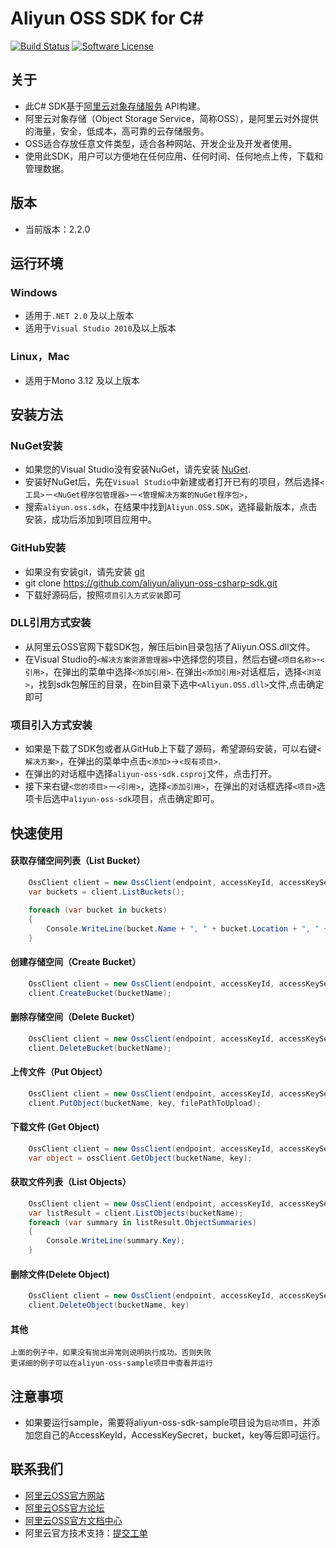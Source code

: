 ﻿# Aliyun OSS SDK for C# 

[![Build Status](https://travis-ci.org/qiyuewuyi/aliyun-oss-csharp-sdk.svg?branch=master)](https://travis-ci.org/qiyuewuyi/aliyun-oss-csharp-sdk)
[![Software License](https://img.shields.io/badge/license-MIT-brightgreen.svg)](LICENSE)

## 关于
 - 此C# SDK基于[阿里云对象存储服务](http://www.aliyun.com/product/oss/) API构建。
 - 阿里云对象存储（Object Storage Service，简称OSS），是阿里云对外提供的海量，安全，低成本，高可靠的云存储服务。
 - OSS适合存放任意文件类型，适合各种网站、开发企业及开发者使用。
 - 使用此SDK，用户可以方便地在任何应用、任何时间、任何地点上传，下载和管理数据。

## 版本
 - 当前版本：2.2.0

## 运行环境

### Windows
 - 适用于`.NET 2.0` 及以上版本
 - 适用于`Visual Studio 2010`及以上版本

### Linux，Mac
 - 适用于Mono 3.12 及以上版本

## 安装方法
### NuGet安装
 - 如果您的Visual Studio没有安装NuGet，请先安装 [NuGet](http://docs.nuget.org/docs/start-here/installing-nuget).
 - 安装好NuGet后，先在`Visual Studio`中新建或者打开已有的项目，然后选择`<工具>`－`<NuGet程序包管理器>`－`<管理解决方案的NuGet程序包>`，
 - 搜索`aliyun.oss.sdk`，在结果中找到`Aliyun.OSS.SDK`，选择最新版本，点击安装，成功后添加到项目应用中。

### GitHub安装
 - 如果没有安装git，请先安装 [git](https://git-scm.com/downloads) 
 - git clone https://github.com/aliyun/aliyun-oss-csharp-sdk.git
 - 下载好源码后，按照`项目引入方式安装`即可

### DLL引用方式安装
 - 从阿里云OSS官网下载SDK包，解压后bin目录包括了Aliyun.OSS.dll文件。
 - 在Visual Studio的`<解决方案资源管理器>`中选择您的项目，然后右键`<项目名称>`-`<引用>`，在弹出的菜单中选择`<添加引用>`.
在弹出`<添加引用>`对话框后，选择`<浏览>`，找到sdk包解压的目录，在bin目录下选中`<Aliyun.OSS.dll>`文件,点击确定即可

### 项目引入方式安装
 - 如果是下载了SDK包或者从GitHub上下载了源码，希望源码安装，可以右键`<解决方案>`，在弹出的菜单中点击`<添加>`->`<现有项目>`.
 - 在弹出的对话框中选择`aliyun-oss-sdk.csproj`文件，点击打开。
 - 接下来右键`<您的项目>`－`<引用>`，选择`<添加引用>`，在弹出的对话框选择`<项目>`选项卡后选中`aliyun-oss-sdk`项目，点击确定即可。

## 快速使用
#### 获取存储空间列表（List Bucket）
```csharp
    OssClient client = new OssClient(endpoint, accessKeyId, accessKeySecret);    
	var buckets = client.ListBuckets();
	
    foreach (var bucket in buckets)
    {
    	Console.WriteLine(bucket.Name + ", " + bucket.Location + ", " + bucket.Owner);
    }
```
    
#### 创建存储空间（Create Bucket）
```csharp
	OssClient client = new OssClient(endpoint, accessKeyId, accessKeySecret);
	client.CreateBucket(bucketName);
```
	
#### 删除存储空间（Delete Bucket）
```csharp
	OssClient client = new OssClient(endpoint, accessKeyId, accessKeySecret); 
	client.DeleteBucket(bucketName);
```

#### 上传文件（Put Object）
```csharp
	OssClient client = new OssClient(endpoint, accessKeyId, accessKeySecret); 
	client.PutObject(bucketName, key, filePathToUpload);
```

#### 下载文件 (Get Object)
```csharp
	OssClient client = new OssClient(endpoint, accessKeyId, accessKeySecret); 
	var object = ossClient.GetObject(bucketName, key);	
```

#### 获取文件列表（List Objects）
```csharp
	OssClient client = new OssClient(endpoint, accessKeyId, accessKeySecret);
	var listResult = client.ListObjects(bucketName);
	foreach (var summary in listResult.ObjectSummaries)
	{   
		Console.WriteLine(summary.Key);
	}
```
	
#### 删除文件(Delete Object)
```csharp
	OssClient client = new OssClient(endpoint, accessKeyId, accessKeySecret);
	client.DeleteObject(bucketName, key)
```

#### 其他
    上面的例子中，如果没有抛出异常则说明执行成功，否则失败
    更详细的例子可以在aliyun-oss-sample项目中查看并运行
	
## 注意事项
 - 如果要运行sample，需要将aliyun-oss-sdk-sample项目设为`启动项目`，并添加您自己的AccessKeyId，AccessKeySecret，bucket，key等后即可运行。

## 联系我们
- [阿里云OSS官方网站](http://oss.aliyun.com)
- [阿里云OSS官方论坛](http://bbs.aliyun.com)
- [阿里云OSS官方文档中心](http://www.aliyun.com/product/oss#Docs)
- 阿里云官方技术支持：[提交工单](https://workorder.console.aliyun.com/#/ticket/createIndex)
